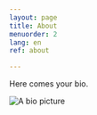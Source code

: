 ```yaml
---
layout: page
title: About
menuorder: 2
lang: en
ref: about

---
```


Here comes your bio.

![A bio picture](assets/bio.jpg)
